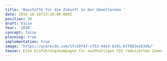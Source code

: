 ```yaml
---
title: 'Baustoffe für die Zukunft in der Umweltarena '
date: 2018-10-16T13:10:00.000Z
position: 20
draft: false
Year: '2010'
concept: false
planning: true
implementation: true
image: 'https://ucarecdn.com/5fc59f47-cf53-44e3-b191-6ff083e2b3db/'
teaser: Eine Einführungskampagne für nachhaltigen CO2 reduzierten Zement von Holcim
---
```


